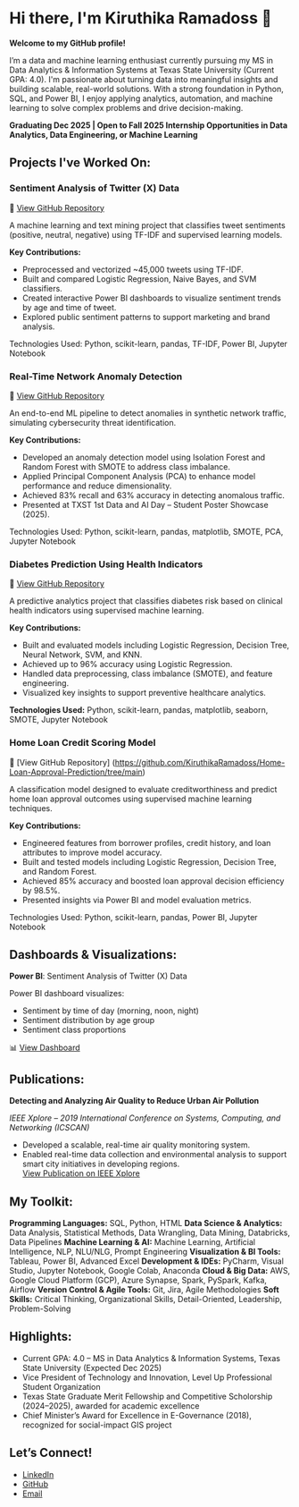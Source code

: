 # Hi there, I'm Kiruthika Ramadoss 👋

**Welcome to my GitHub profile!**

I’m a data and machine learning enthusiast currently pursuing my MS in Data Analytics & Information Systems at Texas State University (Current GPA: 4.0). I'm passionate about turning data into meaningful insights and building scalable, real-world solutions. With a strong foundation in Python, SQL, and Power BI, I enjoy applying analytics, automation, and machine learning to solve complex problems and drive decision-making.

**Graduating Dec 2025 | Open to Fall 2025 Internship Opportunities in Data Analytics, Data Engineering, or Machine Learning**

##  Projects I've Worked On:


###  Sentiment Analysis of Twitter (X) Data  

🔗 [View GitHub Repository](https://github.com/KiruthikaRamadoss/Twitter-X-Sentiment-Analysis)

A machine learning and text mining project that classifies tweet sentiments (positive, neutral, negative) using TF-IDF and supervised learning models.

**Key Contributions:**

- Preprocessed and vectorized ~45,000 tweets using TF-IDF.
- Built and compared Logistic Regression, Naive Bayes, and SVM classifiers.
- Created interactive Power BI dashboards to visualize sentiment trends by age and time of tweet.
- Explored public sentiment patterns to support marketing and brand analysis.

Technologies Used: Python, scikit-learn, pandas, TF-IDF, Power BI, Jupyter Notebook


###  Real-Time Network Anomaly Detection  

🔗 [View GitHub Repository](https://github.com/KiruthikaRamadoss/Real-Time-Network-Anomaly-Detection)

An end-to-end ML pipeline to detect anomalies in synthetic network traffic, simulating cybersecurity threat identification.

**Key Contributions:**

- Developed an anomaly detection model using Isolation Forest and Random Forest with SMOTE to address class imbalance.
- Applied Principal Component Analysis (PCA) to enhance model performance and reduce dimensionality.
- Achieved 83% recall and 63% accuracy in detecting anomalous traffic.
- Presented at TXST 1st Data and AI Day – Student Poster Showcase (2025).

Technologies Used: Python, scikit-learn, pandas, matplotlib, SMOTE, PCA, Jupyter Notebook


### Diabetes Prediction Using Health Indicators  

🔗 [View GitHub Repository](https://github.com/KiruthikaRamadoss/Diabetes-Prediction-ML)

A predictive analytics project that classifies diabetes risk based on clinical health indicators using supervised machine learning.

**Key Contributions:**
- Built and evaluated models including Logistic Regression, Decision Tree, Neural Network, SVM, and KNN.
- Achieved up to 96% accuracy using Logistic Regression.
- Handled data preprocessing, class imbalance (SMOTE), and feature engineering.
- Visualized key insights to support preventive healthcare analytics.

**Technologies Used:** Python, scikit-learn, pandas, matplotlib, seaborn, SMOTE, Jupyter Notebook


###  Home Loan Credit Scoring Model  

🔗 [View GitHub Repository] (https://github.com/KiruthikaRamadoss/Home-Loan-Approval-Prediction/tree/main)

A classification model designed to evaluate creditworthiness and predict home loan approval outcomes using supervised machine learning techniques.

**Key Contributions:**

- Engineered features from borrower profiles, credit history, and loan attributes to improve model accuracy.
- Built and tested models including Logistic Regression, Decision Tree, and Random Forest.
- Achieved 85% accuracy and boosted loan approval decision efficiency by 98.5%.
- Presented insights via Power BI and model evaluation metrics.

Technologies Used: Python, scikit-learn, pandas, Power BI, Jupyter Notebook


##  Dashboards & Visualizations:

**Power BI**: Sentiment Analysis of Twitter (X) Data

Power BI dashboard visualizes:
- Sentiment by time of day (morning, noon, night)
- Sentiment distribution by age group
- Sentiment class proportions

📊 [View Dashboard](https://github.com/KiruthikaRamadoss/Twitter-X-Sentiment-Analysis/blob/main/Power%20BI%20Dashboard.pdf)


## Publications:

**Detecting and Analyzing Air Quality to Reduce Urban Air Pollution**  

*IEEE Xplore – 2019 International Conference on Systems, Computing, and Networking (ICSCAN)*  
- Developed a scalable, real-time air quality monitoring system.
- Enabled real-time data collection and environmental analysis to support smart city initiatives in developing regions.  
[View Publication on IEEE Xplore](https://ieeexplore.ieee.org/document/8878780)


## My Toolkit:

**Programming Languages:** SQL, Python, HTML
**Data Science & Analytics:** Data Analysis, Statistical Methods, Data Wrangling, Data Mining, Databricks, Data Pipelines
**Machine Learning & AI:** Machine Learning, Artificial Intelligence, NLP, NLU/NLG, Prompt Engineering
**Visualization & BI Tools:** Tableau, Power BI, Advanced Excel
**Development & IDEs:** PyCharm, Visual Studio, Jupyter Notebook, Google Colab, Anaconda
**Cloud & Big Data:** AWS, Google Cloud Platform (GCP), Azure Synapse, Spark, PySpark, Kafka, Airflow
**Version Control & Agile Tools:** Git, Jira, Agile Methodologies
**Soft Skills:** Critical Thinking, Organizational Skills, Detail-Oriented, Leadership, Problem-Solving


## Highlights:

- Current GPA: 4.0 – MS in Data Analytics & Information Systems, Texas State University (Expected Dec 2025)  
- Vice President of Technology and Innovation, Level Up Professional Student Organization  
- Texas State Graduate Merit Fellowship and Competitive Scholorship (2024–2025), awarded for academic excellence  
- Chief Minister’s Award for Excellence in E-Governance (2018), recognized for social-impact GIS project


## Let’s Connect!

- [LinkedIn](https://www.linkedin.com/in/kiruthikaramadoss/)
- [GitHub](https://github.com/KiruthikaRamadoss)  
- [Email](mailto:k_r549@txstate.edu)
